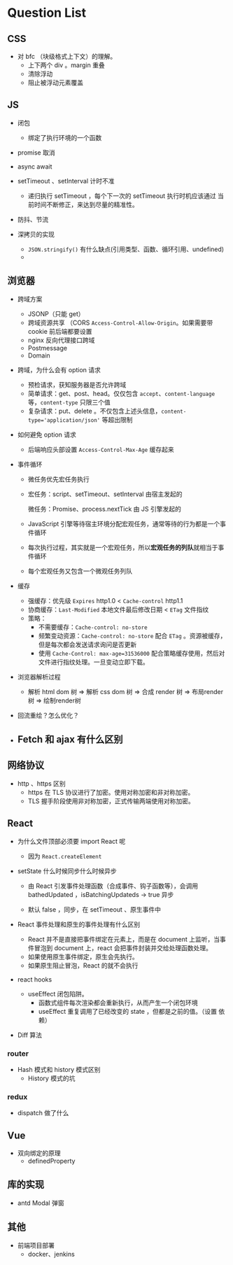 # Question List



## CSS

- 对 bfc （块级格式上下文）的理解。
    - 上下两个 div 。margin 重叠
    - 清除浮动
    - 阻止被浮动元素覆盖

## JS

- 闭包
    - 绑定了执行环境的一个函数
- promise 取消
- async await
- setTimeout 、setInterval 计时不准
    - 递归执行 setTimeout ，每个下一次的 setTimeout 执行时机应该通过 当前时间不断修正，来达到尽量的精准性。

- 防抖、节流
- 深拷贝的实现
    - `JSON.stringify()` 有什么缺点(引用类型、函数、循环引用、undefined)
    - 

## 浏览器

- 跨域方案
    - JSONP（只能 get）
    - 跨域资源共享 （CORS `Access-Control-Allow-Origin`。如果需要带 cookie 前后端都要设置
    - nginx 反向代理接口跨域
    - Postmessage 
    - Domain
- 跨域，为什么会有 option 请求
    - 预检请求，获知服务器是否允许跨域
    - 简单请求：get、post、head。仅仅包含 `accept`、`content-language` 等，`content-type` 只限三个值
    - 复杂请求：put、delete 。不仅包含上述头信息，`content-type='application/json'` 等超出限制
- 如何避免 option 请求
    - 后端响应头部设置 `Access-Control-Max-Age` 缓存起来

- 事件循环

    - 微任务优先宏任务执行

    - 宏任务：script、setTimeout、setInterval 由宿主发起的

        微任务：Promise、process.nextTick 由 JS 引擎发起的

    - JavaScript 引擎等待宿主环境分配宏观任务，通常等待的行为都是一个事件循环

    - 每次执行过程，其实就是一个宏观任务，所以**宏观任务的列队**就相当于事件循环

    - 每个宏观任务又包含一个微观任务列队

    

- 缓存
    - 强缓存：优先级 `Expires` http1.0  <  `Cache-control` http1.1
    - 协商缓存：`Last-Modified` 本地文件最后修改日期 < `ETag` 文件指纹
    - 策略：
        - 不需要缓存：`Cache-control: no-store`
        - 频繁变动资源：`Cache-control: no-store` 配合 `ETag` 。资源被缓存，但是每次都会发送请求询问是否更新
        - 使用 `Cache-Control: max-age=31536000` 配合策略缓存使用，然后对文件进行指纹处理。一旦变动立即下载。

- 浏览器解析过程
    - 解析 html dom 树 =>  解析 css dom 树 => 合成 render 树 => 布局render树 => 绘制render树
- 回流重绘？怎么优化？



- Fetch 和 ajax 有什么区别
    - 

## 网络协议

- http 、https 区别
    - https 在 TLS 协议进行了加密。使用对称加密和非对称加密。
    - TLS 握手阶段使用非对称加密，正式传输两端使用对称加密。

## React

- 为什么文件顶部必须要 import React 呢
    - 因为 `React.createElement`

- setState 什么时候同步什么时候异步

    - 由 React 引发事件处理函数（合成事件、钩子函数等），会调用 bathedUpdated ，isBatchingUpdateds -> true 异步

    - 默认 false ，同步，在 setTimeout 、原生事件中

- React 事件处理和原生的事件处理有什么区别

    - React 并不是直接把事件绑定在元素上，而是在 document 上监听，当事件冒泡到 document 上，react 会把事件封装并交给处理函数处理。
    - 如果使用原生事件绑定，原生会先执行。
    - 如果原生阻止冒泡，React 的就不会执行

- react hooks
    - useEffect 闭包陷阱。
        - 函数式组件每次渲染都会重新执行，从而产生一个闭包环境
        - useEffect 重复调用了已经改变的 state ，但都是之前的值。（设置 依赖）
- Diff 算法



### router

- Hash 模式和 history 模式区别
    - History 模式的坑





### redux

- dispatch 做了什么

## Vue

- 双向绑定的原理
    - definedProperty



## 库的实现

- antd Modal 弹窗



## 其他

- 前端项目部署
    - docker、jenkins